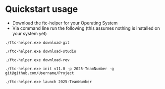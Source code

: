 # Quickstart usage

* Download the ftc-helper for your Operating System
* Via command line run the following (this assumes nothing is installed on your system yet)
```
./ftc-helper.exe download-git

./ftc-helper.exe download-studio

./ftc-helper.exe download-rev

./ftc-helper.exe init v11.0 -p 2025-TeamNumber -g git@github.com/Username/Project

./ftc-helper.exe launch 2025-TeamNumber

```